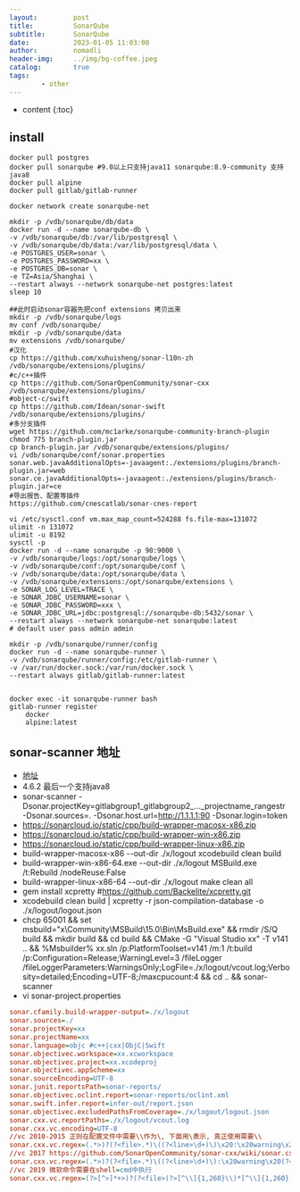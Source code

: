 ```yaml
---
layout:         post
title:          SonarQube
subtitle:       SonarQube
date:           2023-01-05 11:03:00
author:         nomadli
header-img:     ../img/bg-coffee.jpeg
catalog:        true
tags:
        - other
---
```


* content
{:toc}

## install
```shell
docker pull postgres
docker pull sonarqube #9.0以上只支持java11 sonarqube:8.9-community 支持java8
docker pull alpine
docker pull gitlab/gitlab-runner

docker network create sonarqube-net

mkdir -p /vdb/sonarqube/db/data
docker run -d --name sonarqube-db \
-v /vdb/sonarqube/db:/var/lib/postgresql \
-v /vdb/sonarqube/db/data:/var/lib/postgresql/data \
-e POSTGRES_USER=sonar \
-e POSTGRES_PASSWORD=xx \
-e POSTGRES_DB=sonar \
-e TZ=Asia/Shanghai \
--restart always --network sonarqube-net postgres:latest
sleep 10

##此时启动sonar容器先把conf extensions 拷贝出来
mkdir -p /vdb/sonarqube/logs
mv conf /vdb/sonarqube/
mkdir -p /vdb/sonarqube/data
mv extensions /vdb/sonarqube/
#汉化
cp https://github.com/xuhuisheng/sonar-l10n-zh /vdb/sonarqube/extensions/plugins/
#c/c++插件
cp https://github.com/SonarOpenCommunity/sonar-cxx /vdb/sonarqube/extensions/plugins/
#object-c/swift
cp https://github.com/Idean/sonar-swift /vdb/sonarqube/extensions/plugins/
#多分支插件
wget https://github.com/mc1arke/sonarqube-community-branch-plugin
chmod 775 branch-plugin.jar
cp branch-plugin.jar /vdb/sonarqube/extensions/plugins/
vi /vdb/sonarqube/conf/sonar.properties
sonar.web.javaAdditionalOpts=-javaagent:./extensions/plugins/branch-plugin.jar=web
sonar.ce.javaAdditionalOpts=-javaagent:./extensions/plugins/branch-plugin.jar=ce
#导出报告、配置等插件
https://github.com/cnescatlab/sonar-cnes-report

vi /etc/sysctl.conf vm.max_map_count=524288 fs.file-max=131072
ulimit -n 131072
ulimit -u 8192
sysctl -p
docker run -d --name sonarqube -p 90:9000 \
-v /vdb/sonarqube/logs:/opt/sonarqube/logs \
-v /vdb/sonarqube/conf:/opt/sonarqube/conf \
-v /vdb/sonarqube/data:/opt/sonarqube/data \
-v /vdb/sonarqube/extensions:/opt/sonarqube/extensions \
-e SONAR_LOG_LEVEL=TRACE \
-e SONAR_JDBC_USERNAME=sonar \
-e SONAR_JDBC_PASSWORD=xxx \
-e SONAR_JDBC_URL=jdbc:postgresql://sonarqube-db:5432/sonar \
--restart always --network sonarqube-net sonarqube:latest
# default user pass admin admin

mkdir -p /vdb/sonarqube/runner/config
docker run -d --name sonarqube-runner \
-v /vdb/sonarqube/runner/config:/etc/gitlab-runner \
-v /var/run/docker.sock:/var/run/docker.sock \
--restart always gitlab/gitlab-runner:latest


docker exec -it sonarqube-runner bash
gitlab-runner register
    docker
    alpine:latest
```

## sonar-scanner 地址
- [地址](https://docs.sonarqube.org/latest/analyzing-source-code/scanners/sonarscanner/)
- 4.6.2 最后一个支持java8
- sonar-scanner -Dsonar.projectKey=gitlabgroup1_gitlabgroup2_..._projectname_rangestr -Dsonar.sources=. -Dsonar.host.url=http://1.1.1.1:90 -Dsonar.login=token
- https://sonarcloud.io/static/cpp/build-wrapper-macosx-x86.zip
- https://sonarcloud.io/static/cpp/build-wrapper-win-x86.zip
- https://sonarcloud.io/static/cpp/build-wrapper-linux-x86.zip
- build-wrapper-macosx-x86 --out-dir ./x/logout xcodebuild clean build
- build-wrapper-win-x86-64.exe --out-dir ./x/logout MSBuild.exe /t:Rebuild /nodeReuse:False
- build-wrapper-linux-x86-64 --out-dir ./x/logout make clean all
- gem install xcpretty  #https://github.com/Backelite/xcpretty.git
- xcodebuild clean build | xcpretty -r json-compilation-database -o ./x/logout/logout.json
- chcp 65001 && set msbuild="x\Community\MSBuild\15.0\Bin\MsBuild.exe" && rmdir /S/Q build && mkdir build && cd build && CMake -G "Visual Studio xx" -T v141 .. && %Msbuilder% xx.sln /p:PlatformToolset=v141 /m:1 /t:build /p:Configuration=Release;WarningLevel=3 /fileLogger /fileLoggerParameters:WarningsOnly;LogFile=./x/logout/vcout.log;Verbosity=detailed;Encoding=UTF-8;/maxcpucount:4 && cd .. && sonar-scanner
- vi sonar-project.properties
```ini
sonar.cfamily.build-wrapper-output=./x/logout
sonar.sources=./
sonar.projectKey=xx
sonar.projectName=xx
sonar.language=objc #c++|cxx|ObjC|Swift
sonar.objectivec.workspace=xx.xcworkspace
sonar.objectivec.project=xx.xcodeproj
sonar.objectivec.appScheme=xx
sonar.sourceEncoding=UTF-8
sonar.junit.reportsPath=sonar-reports/
sonar.objectivec.oclint.report=sonar-reports/oclint.xml
sonar.swift.infer.report=infer-out/report.json
sonar.objectivec.excludedPathsFromCoverage=./x/logout/logout.json
sonar.cxx.vc.reportPaths=./x/logout/vcout.log
sonar.cxx.vc.encoding=UTF-8
//vc 2010-2015 正则在配置文件中需要\\作为\, 下面用\表示, 真正使用需要\\
sonar.cxx.vc.regex=(.*>)?(?<file>.*)\((?<line>\d+)\)\x20:\x20warning\x20(?<id>C\d+):(?<message>.*)
//vc 2017 https://github.com/SonarOpenCommunity/sonar-cxx/wiki/sonar.cxx.vc.regex
sonar.cxx.vc.regex=(.*>)?(?<file>.*)\((?<line>\d+)\):\x20warning\x20(?<id>C\d+):\x20(?<message>.*)
//vc 2019 微软命令需要在shell=cmd中执行
sonar.cxx.vc.regex=(?>[^>]*+>)?(?<file>(?>[^\\]{1,260}\\)*[^\\]{1,260})\((?<line>\d{1,5})\)\x20?:\x20warning\x20(?<id>C\d{4,5}):\x20?(?<message>.*)
```